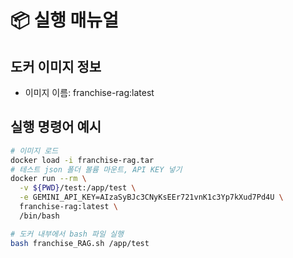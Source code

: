 # 📦 실행 매뉴얼

## 도커 이미지 정보

- 이미지 이름: franchise-rag:latest

## 실행 명령어 예시

```bash
# 이미지 로드
docker load -i franchise-rag.tar
# 테스트 json 폴더 볼륨 마운트, API KEY 넣기
docker run --rm \
  -v ${PWD}/test:/app/test \
  -e GEMINI_API_KEY=AIzaSyBJc3CNyKsEEr721vnK1c3Yp7kXud7Pd4U \
  franchise-rag:latest \
  /bin/bash

# 도커 내부에서 bash 파일 실행
bash franchise_RAG.sh /app/test
```
